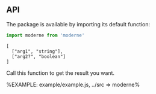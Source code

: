 
## API

The package is available by importing its default function:

```js
import moderne from 'moderne'
```

```### moderne
[
  ["arg1", "string"],
  ["arg2?", "boolean"]
]
```

Call this function to get the result you want.

%EXAMPLE: example/example.js, ../src => moderne%
